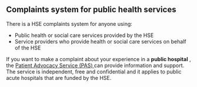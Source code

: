 ##  Complaints system for public health services

There is a HSE complaints system for anyone using:

  * Public health or social care services provided by the HSE 
  * Service providers who provide health or social care services on behalf of the HSE 

If you want to make a complaint about your experience in a **public hospital**
, the [ Patient Advocacy Service (PAS)
](https://www.patientadvocacyservice.ie/) can provide information and support.
The service is independent, free and confidential and it applies to public
acute hospitals that are funded by the HSE.
